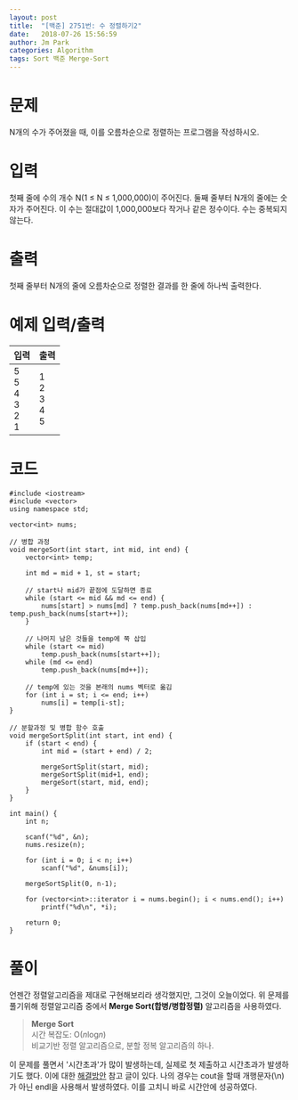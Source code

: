 ```yaml
---
layout: post
title:  "[백준] 2751번: 수 정렬하기2"
date:   2018-07-26 15:56:59
author: Jm Park
categories: Algorithm
tags: Sort 백준 Merge-Sort
---
```


# 문제
N개의 수가 주어졌을 때, 이를 오름차순으로 정렬하는 프로그램을 작성하시오.

# 입력
첫째 줄에 수의 개수 N(1 ≤ N ≤ 1,000,000)이 주어진다. 둘째 줄부터 N개의 줄에는 숫자가 주어진다. 이 수는 절대값이 1,000,000보다 작거나 같은 정수이다. 수는 중복되지 않는다.

# 출력
첫째 줄부터 N개의 줄에 오름차순으로 정렬한 결과를 한 줄에 하나씩 출력한다.

# 예제 입력/출력

| 입력 | 출력 |
| :--- | :--- |  
| 5<br>5<br>4<br>3<br>2<br>1 | 1<br>2<br>3<br>4<br>5 |

# 코드
```{.cpp}
#include <iostream>
#include <vector>
using namespace std;

vector<int> nums;

// 병합 과정
void mergeSort(int start, int mid, int end) {
	vector<int> temp;
	
	int md = mid + 1, st = start;

    // start나 mid가 끝점에 도달하면 종료
	while (start <= mid && md <= end) {
		nums[start] > nums[md] ? temp.push_back(nums[md++]) : temp.push_back(nums[start++]);
	}

    // 나머지 남은 것들을 temp에 쭉 삽입
	while (start <= mid)
		temp.push_back(nums[start++]);
	while (md <= end)
		temp.push_back(nums[md++]);

    // temp에 있는 것을 본래의 nums 벡터로 옮김
	for (int i = st; i <= end; i++)
		nums[i] = temp[i-st];
}

// 분할과정 및 병합 함수 호출
void mergeSortSplit(int start, int end) {	
	if (start < end) {
		int mid = (start + end) / 2;

		mergeSortSplit(start, mid);
		mergeSortSplit(mid+1, end);
		mergeSort(start, mid, end);
	}
}

int main() {
	int n;

	scanf("%d", &n);
	nums.resize(n);
	
	for (int i = 0; i < n; i++)
		scanf("%d", &nums[i]);

	mergeSortSplit(0, n-1);
	
	for (vector<int>::iterator i = nums.begin(); i < nums.end(); i++)
		printf("%d\n", *i);

	return 0;
}
```

# 풀이
언젠간 정렬알고리즘을 제대로 구현해보리라 생각했지만, 그것이 오늘이었다. 위 문제를 풀기위해 정렬알고리즘 중에서 **Merge Sort(합병/병합정렬)** 알고리즘을 사용하였다. 

> **Merge Sort**  
> 시간 복잡도: O(*n*log*n*)  
> 비교기반 정렬 알고리즘으로, 분할 정복 알고리즘의 하나.

이 문제를 풀면서 '시간초과'가 많이 발생하는데, 실제로 첫 제출하고 시간초과가 발생하기도 했다. 이에 대한 [해결방안](https://www.acmicpc.net/problem/15552) 참고 글이 있다. 나의 경우는 cout을 할때 개행문자(\n)가 아닌 endl을 사용해서 발생하였다. 이를 고치니 바로 시간안에 성공하였다.
